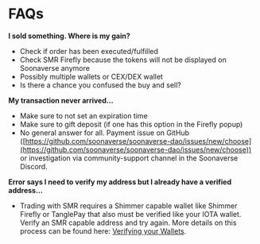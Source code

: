 # FAQs

**I sold something. Where is my gain?**

* Check if order has been executed/fulfilled
* Check SMR Firefly because the tokens will not be displayed on Soonaverse anymore
* Possibly multiple wallets or CEX/DEX wallet
* Is there a chance you confused the buy and sell?

**My transaction never arrived...**

* Make sure to not set an expiration time
* Make sure to gift deposit (if one has this option in the Firefly popup)
* No general answer for all. Payment issue on GitHub ([https://github.com/soonaverse/soonaverse-dao/issues/new/choose](https://github.com/soonaverse/soonaverse-dao/issues/new/choose)) or investigation via community-support channel in the Soonaverse Discord.

**Error says I need to verify my address but I already have a verified address...**

* Trading with SMR requires a Shimmer capable wallet like Shimmer Firefly or TanglePay that also must be verified like your IOTA wallet. Verify an SMR capable address and try again. More details on this process can be found here: [Verifying your Wallets](../../all-users-getting-started/verifying-your-wallets.md).
